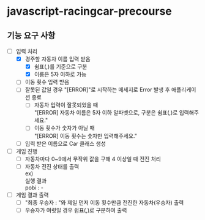# javascript-racingcar-precourse

## 기능 요구 사항

- [ ] 입력 처리
  - [x] 경주할 자동차 이름 입력 받음
    - [x] 쉼표(,)를 기준으로 구분
    - [x] 이름은 5자 이하로 가능
  - [ ] 이동 횟수 입력 받음
  - [ ] 잘못된 값일 경우 "[ERROR]"로 시작하는 메세지로 Error 발생 후 애플리케이션 종료
    - [ ] 자동차 입력이 잘못되었을 때<br />"[ERROR] 자동차 이름은 5자 이하 알파벳으로, 구분은 쉼표(,)로 입력해주세요."
    - [ ] 이동 횟수가 숫자가 아닐 때<br />"[ERROR] 이동 횟수는 숫자만 입력해주세요."
  - [ ] 입력 받은 이름으로 Car 클래스 생성
- [ ] 게임 진행
  - [ ] 자동차마다 0~9에서 무작위 값을 구해 4 이상일 때 전진 처리
  - [ ] 자동차 전진 상태를 출력
  <br />ex)
  <br />실행 결과
  <br />pobi : -
- [ ] 게임 결과 출력
  - [ ] "최종 우승자 : "와 제일 먼저 이동 횟수만큼 전진한 자동차(우승자) 출력
  - [ ] 우승자가 여럿일 경우 쉼표(,)로 구분하여 출력